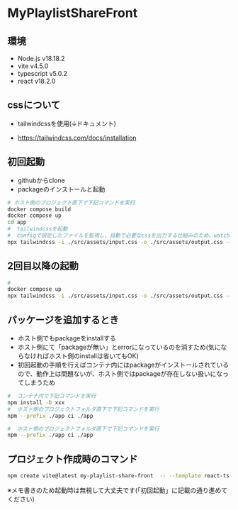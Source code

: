 # MyPlaylistShareFront

## 環境

* Node.js v18.18.2
* vite v4.5.0
* typescript v5.0.2
* react v18.2.0

## cssについて

* tailwindcssを使用(↓ドキュメント)

* <https://tailwindcss.com/docs/installation>

## 初回起動

* githubからclone
* packageのインストールと起動

```sh
# ホスト側のプロジェクト直下で下記コマンドを実行
docker compose build
docker compose up
cd app
#  tailwindcssを起動
#  configで設定したファイルを監視し、自動で必要なcssを出力する仕組みのため、watchが必要
npx tailwindcss -i ./src/assets/input.css -o ./src/assets/output.css --watch
```

## 2回目以降の起動
```sh
# 
docker compose up
npx tailwindcss -i ./src/assets/input.css -o ./src/assets/output.css --watch
```

## パッケージを追加するとき

* ホスト側でもpackageをinstallする
* ホスト側にて「packageが無い」とerrorになっているのを消すため(気にならなければホスト側のinstallは省いてもOK)
* 初回起動の手順を行えばコンテナ内にはpackageがインストールされているので、動作上は問題ないが、ホスト側ではpackageが存在しない扱いになってしまうため

```sh
#  コンテナ内で下記コマンドを実行
npm install -D xxx
#  ホスト側のプロジェクトフォルダ直下で下記コマンドを実行
npm --prefix ./app ci ./app
```



```sh
#  ホスト側のプロジェクトフォルダ直下で下記コマンドを実行
npm --prefix ./app ci ./app
```

## プロジェクト作成時のコマンド

```sh
npm create vite@latest my-playlist-share-front  -- --template react-ts
```

※メモ書きのため起動時は無視して大丈夫です(「初回起動」に記載の通り進めてください)

